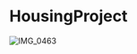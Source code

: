 # HousingProject
![IMG_0463](https://user-images.githubusercontent.com/108106393/206580830-2085d3e7-d9ce-4def-bd5a-62a63b43b213.JPG)
